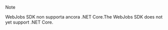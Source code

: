 >[!NOTE]
><span data-ttu-id="25830-101">WebJobs SDK non supporta ancora .NET Core.</span><span class="sxs-lookup"><span data-stu-id="25830-101">The WebJobs SDK does not yet support .NET Core.</span></span>